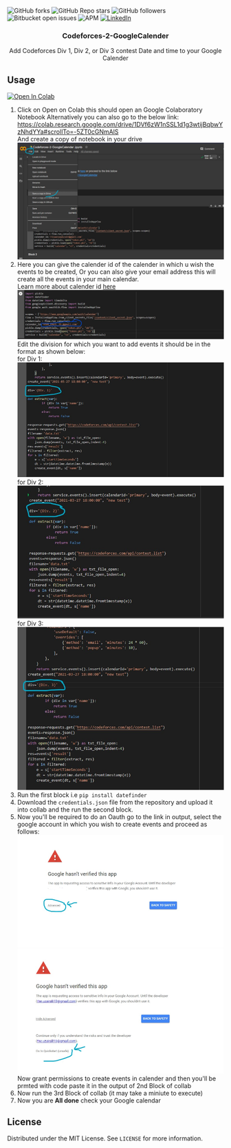 
![GitHub forks](https://img.shields.io/github/forks/uzair-ali10/Codeforces-2-GoogleCalendar?style=for-the-badge)
![GitHub Repo stars](https://img.shields.io/github/stars/uzair-ali10/Codeforces-2-GoogleCalendar?style=for-the-badge)
![GitHub followers](https://img.shields.io/github/followers/uzair-ali10?style=for-the-badge)
![Bitbucket open issues](https://img.shields.io/bitbucket/issues-raw/uzair-ali10/Codeforces-2-GoogleCalendar?style=for-the-badge)
![APM](https://img.shields.io/apm/l/MIT?style=for-the-badge)
[![LinkedIn][linkedin-shield]][linkedin-url]
  <h3 align="center">Codeforces-2-GoogleCalender</h3>

  <p align="center">
    Add Codeforces Div 1, Div 2, or Div 3 contest Date and time to your Google Calender


## Usage

[![Open In Colab](https://colab.research.google.com/assets/colab-badge.svg)](https://colab.research.google.com/drive/1DVf6zW1nSSL1d1g3wtijBqbwYzNhdYYa#scrollTo=-5ZT0cGNmAlS)
1. Click on Open on Colab this should open an Google Colaboratory Notebook
Alternatively you can also go to the below link:
https://colab.research.google.com/drive/1DVf6zW1nSSL1d1g3wtijBqbwYzNhdYYa#scrollTo=-5ZT0cGNmAlS \
And create a copy of notebook in your drive
![save](save_copy.jpg) 
2. Here you can give the calender id of the calender in which u wish the events to be created, Or you can also give your email address this will create all the events in your main calendar.\
Learn more about calender id [here](https://docs.simplecalendar.io/find-google-calendar-id/)
![Edit ID](edit_id.jpg)
Edit the division for which you want to add events it should be in the format as shown below: \
for Div 1: \
![div1](div1.jpg)
for Div 2: \
![div2](div2.jpg)
for Div 3: \
![div3](div3.jpg)
3. Run the first block i.e `pip install datefinder`
4. Download the `credentials.json` file from the repository and upload it into collab and the run the second block.
5. Now you'll be required to do an Oauth go to the link in output, select the google account in which you wish to create events and proceed as follows:
![advance](advanced.jpg)
![advance](goto.jpg)
Now grant permissions to create events in calender and then you'll be prmted with code paste it in the output of 2nd Block of collab
6. Now run the 3rd Block of collab (it may take a miniute to execute)
7. Now you are **All done** check your Google calendar

<!-- LICENSE -->
## License

Distributed under the MIT License. See `LICENSE` for more information.

<!-- MARKDOWN LINKS & IMAGES -->
<!-- https://www.markdownguide.org/basic-syntax/#reference-style-links -->

[license-shield]: https://img.shields.io/github/license/othneildrew/Best-README-Template.svg?style=for-the-badge
[license-url]: https://github.com/othneildrew/Best-README-Template/blob/master/LICENSE.txt
[linkedin-shield]: https://img.shields.io/badge/-LinkedIn-black.svg?style=for-the-badge&logo=linkedin&colorB=555
[linkedin-url]: https://www.linkedin.com/in/uzair-ali-9285261ba/
